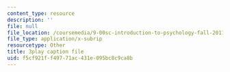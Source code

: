 ```yaml
---
content_type: resource
description: ''
file: null
file_location: /coursemedia/9-00sc-introduction-to-psychology-fall-2011/f5cf921ff49771ac431e095bc8c9ca8b_Qw4SkvZ03cc.srt
file_type: application/x-subrip
resourcetype: Other
title: 3play caption file
uid: f5cf921f-f497-71ac-431e-095bc8c9ca8b
---
```

